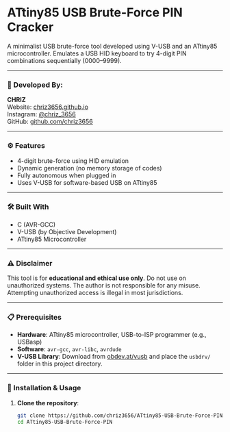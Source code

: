 # ATtiny85 USB Brute-Force PIN Cracker

A minimalist USB brute-force tool developed using V-USB and an ATtiny85 microcontroller. Emulates a USB HID keyboard to try 4-digit PIN combinations sequentially (0000–9999).

---

### 🔧 Developed By:
**CHRIZ**  
Website: [chriz3656.github.io](https://chriz3656.github.io)  
Instagram: [@chriz_3656](https://instagram.com/chriz_3656)  
GitHub: [github.com/chriz3656](https://github.com/chriz3656)

---

### ⚙️ Features
- 4-digit brute-force using HID emulation
- Dynamic generation (no memory storage of codes)
- Fully autonomous when plugged in
- Uses V-USB for software-based USB on ATtiny85

---

### 🛠️ Built With
- C (AVR-GCC)
- V-USB (by Objective Development)
- ATtiny85 Microcontroller

---

### ⚠️ Disclaimer
This tool is for **educational and ethical use only**. Do not use on unauthorized systems. The author is not responsible for any misuse. Attempting unauthorized access is illegal in most jurisdictions.

---

### 📋 Prerequisites

- **Hardware**: ATtiny85 microcontroller, USB-to-ISP programmer (e.g., USBasp)
- **Software**: `avr-gcc`, `avr-libc`, `avrdude`
- **V-USB Library**: Download from [obdev.at/vusb](https://www.obdev.at/products/vusb/download.html) and place the `usbdrv/` folder in this project directory.

---

### 🚀 Installation & Usage

1. **Clone the repository**:
   ```bash
   git clone https://github.com/chriz3656/ATtiny85-USB-Brute-Force-PIN.git
   cd ATtiny85-USB-Brute-Force-PIN
